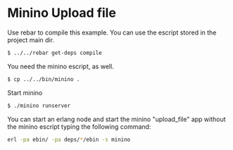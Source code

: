 Minino Upload file
==================

Use rebar to compile this example. You can use the escript stored in the project main dir.
``` bash
$ ../../rebar get-deps compile
```
You need the minino escript, as well.
``` bash
$ cp ../../bin/minino .
```
Start minino
``` bash
$ ./minino runserver
```

You can start an erlang node and start the minino "upload_file" app without the minino escript typing the following command:

``` bash
erl -pa ebin/ -pa deps/*/ebin -s minino
```
